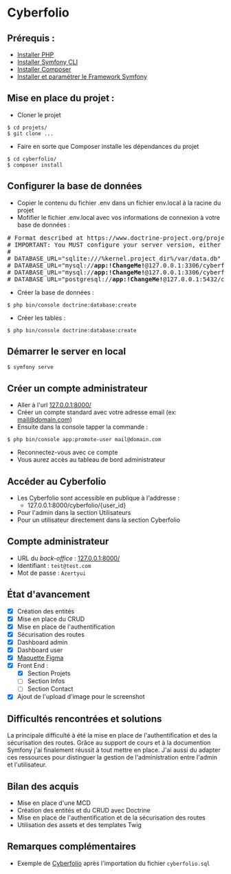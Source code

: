 # Cyberfolio

## Prérequis :

- [Installer PHP](https://www.php.net/manual/en/install.php)
- [Installer Symfony CLI](https://symfony.com/download)
- [Installer Composer](https://getcomposer.org/download/)
- [Installer et paramétrer le Framework Symfony](https://symfony.com/doc/current/setup.html)

## Mise en place du projet :

- Cloner le projet

````
$ cd projets/
$ git clone ...
````

- Faire en sorte que Composer installe les dépendances du projet

````
$ cd cyberfolio/
$ composer install
````

## Configurer la base de données

- Copier le contenu du fichier .env dans un fichier env.local à la racine du projet
- Mofifier le fichier .env.local avec vos informations de connexion à votre base de données :

<pre>
# Format described at https://www.doctrine-project.org/projects/doctrine-dbal/en/latest/reference/configuration.html#connecting-using-a-url
# IMPORTANT: You MUST configure your server version, either here or in config/packages/doctrine.yaml
#
# DATABASE_URL="sqlite:///%kernel.project_dir%/var/data.db"
# DATABASE_URL="mysql://<b>app:!ChangeMe!</b>@127.0.0.1:3306/cyberfolio?serverVersion=8.0.32&charset=utf8mb4"
# DATABASE_URL="mysql://<b>app:!ChangeMe!</b>@127.0.0.1:3306/cyberfolio?serverVersion=10.4.28-MariaDB&charset=utf8mb4"
# DATABASE_URL="postgresql://<b>app:!ChangeMe!</b>@127.0.0.1:5432/cyberfolio?serverVersion=16&charset=utf8"
</pre>

- Créer la base de données :

````
$ php bin/console doctrine:database:create
````

- Créer les tables :

````
$ php bin/console doctrine:database:create
````

## Démarrer le server en local

````
$ symfony serve
````

## Créer un compte administrateur

- Aller à l'url [127.0.0.1:8000/](127.0.0.1:8000/)
- Créer un compte standard avec votre adresse email (ex: mail@domain.com)
- Ensuite dans la console tapper la commande :

```
$ php bin/console app:promote-user mail@domain.com
```

- Reconnectez-vous avec ce compte
- Vous aurez accès au tableau de bord administrateur

## Accéder au Cyberfolio

- Les Cyberfolio sont accessible en publique à l'addresse :
  - 127.0.0.1:8000/cyberfolio/{user_id}
- Pour l'admin dans la section Utilisateurs
- Pour un utilisateur directement dans la section Cyberfolio

## Compte administrateur

- URL du *back-office* : [127.0.0.1:8000/](127.0.0.1:8000/)
- Identifiant : `test@test.com`
- Mot de passe : `Azertyui`

## État d'avancement

- [x] Création des entités
- [x] Mise en place du CRUD
- [x] Mise en place de l'authentification
- [x] Sécurisation des routes
- [x] Dashboard admin
- [x] Dashboard user
- [x] [Maquette Figma](https://www.figma.com/proto/8TROFXo2sJLoTgsbkxUWxe/Untitled?node-id=32-711&t=GFIveranbQIGQK26-1)
- [x] Front End :
  - [x] Section Projets
  - [ ] Section Infos
  - [ ] Section Contact
- [x] Ajout de l'upload d'image pour le screenshot

## Difficultés rencontrées et solutions

La principale difficulté à été la mise en place de l'authentification et des la sécurisation des routes. Grâce au
support de cours et à la documention Symfony j'ai finalement réussit à tout mettre en place. J'ai aussi du adapter ces
ressources pour distinguer la gestion de l'administration entre l'admin et l'utilisateur.

## Bilan des acquis

- Mise en place d'une MCD
- Création des entités et du CRUD avec Doctrine
- Mise en place de l'authentification et de la sécurisation des routes
- Utilisation des assets et des templates Twig

## Remarques complémentaires

- Exemple de [Cyberfolio](127.0.0.1:8000/cyberfolio/7) après l'importation du fichier `cyberfolio.sql`